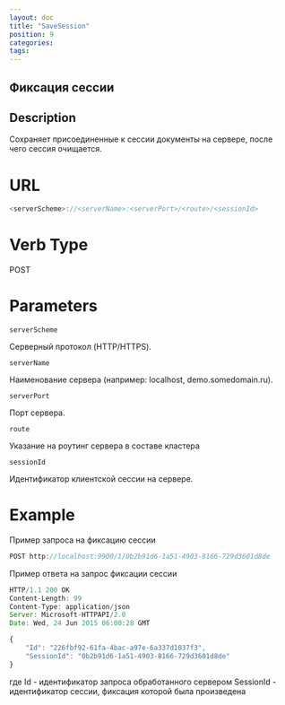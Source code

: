 ```yaml
---
layout: doc
title: "SaveSession"
position: 9
categories: 
tags:
---
```


## Фиксация сессии

## Description
Сохраняет присоединенные к сессии документы на сервере, после чего сессия очищается.

# URL
```js
<serverScheme>://<serverName>:<serverPort>/<route>/<sessionId>
```

# Verb Type

POST

# Parameters

`serverScheme`

Серверный протокол (HTTP/HTTPS).

`serverName`

Наименование сервера (например: localhost, demo.somedomain.ru).

`serverPort`

Порт сервера.

`route` 

Указание на роутинг сервера в составе кластера

`sessionId`

Идентификатор клиентской сессии на сервере.

# Example

Пример запроса на фиксацию сессии

```js
POST http://localhost:9900/1/0b2b91d6-1a51-4903-8166-729d3601d8de 
```

Пример ответа на запрос фиксации сессии

```js
HTTP/1.1 200 OK
Content-Length: 99
Content-Type: application/json
Server: Microsoft-HTTPAPI/2.0
Date: Wed, 24 Jun 2015 06:00:28 GMT

{
	"Id": "226fbf92-61fa-4bac-a97e-6a337d1037f3",
	"SessionId": "0b2b91d6-1a51-4903-8166-729d3601d8de"
}
```
где Id - идентификатор запроса обработанного сервером
SessionId - идентификатор сессии, фиксация которой была произведена